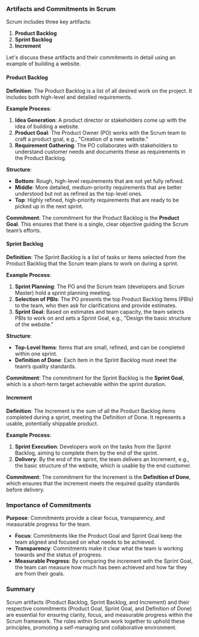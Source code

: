 ### Artifacts and Commitments in Scrum

Scrum includes three key artifacts:

1. **Product Backlog**
2. **Sprint Backlog**
3. **Increment**

Let's discuss these artifacts and their commitments in detail using an example of building a website.

#### Product Backlog

**Definition**: The Product Backlog is a list of all desired work on the project. It includes both high-level and detailed requirements.

**Example Process**:
1. **Idea Generation**: A product director or stakeholders come up with the idea of building a website.
2. **Product Goal**: The Product Owner (PO) works with the Scrum team to craft a product goal, e.g., "Creation of a new website."
3. **Requirement Gathering**: The PO collaborates with stakeholders to understand customer needs and documents these as requirements in the Product Backlog.

**Structure**:
- **Bottom**: Rough, high-level requirements that are not yet fully refined.
- **Middle**: More detailed, medium-priority requirements that are better understood but not as refined as the top-level ones.
- **Top**: Highly refined, high-priority requirements that are ready to be picked up in the next sprint.

**Commitment**: The commitment for the Product Backlog is the **Product Goal**. This ensures that there is a single, clear objective guiding the Scrum team’s efforts.

#### Sprint Backlog

**Definition**: The Sprint Backlog is a list of tasks or items selected from the Product Backlog that the Scrum team plans to work on during a sprint.

**Example Process**:
1. **Sprint Planning**: The PO and the Scrum team (developers and Scrum Master) hold a sprint planning meeting.
2. **Selection of PBIs**: The PO presents the top Product Backlog Items (PBIs) to the team, who then ask for clarifications and provide estimates.
3. **Sprint Goal**: Based on estimates and team capacity, the team selects PBIs to work on and sets a Sprint Goal, e.g., "Design the basic structure of the website."

**Structure**:
- **Top-Level Items**: Items that are small, refined, and can be completed within one sprint.
- **Definition of Done**: Each item in the Sprint Backlog must meet the team’s quality standards.

**Commitment**: The commitment for the Sprint Backlog is the **Sprint Goal**, which is a short-term target achievable within the sprint duration.

#### Increment

**Definition**: The Increment is the sum of all the Product Backlog items completed during a sprint, meeting the Definition of Done. It represents a usable, potentially shippable product.

**Example Process**:
1. **Sprint Execution**: Developers work on the tasks from the Sprint Backlog, aiming to complete them by the end of the sprint.
2. **Delivery**: By the end of the sprint, the team delivers an Increment, e.g., the basic structure of the website, which is usable by the end customer.

**Commitment**: The commitment for the Increment is the **Definition of Done**, which ensures that the increment meets the required quality standards before delivery.

### Importance of Commitments

**Purpose**: Commitments provide a clear focus, transparency, and measurable progress for the team.

- **Focus**: Commitments like the Product Goal and Sprint Goal keep the team aligned and focused on what needs to be achieved.
- **Transparency**: Commitments make it clear what the team is working towards and the status of progress.
- **Measurable Progress**: By comparing the increment with the Sprint Goal, the team can measure how much has been achieved and how far they are from their goals.


### Summary

Scrum artifacts (Product Backlog, Sprint Backlog, and Increment) and their respective commitments (Product Goal, Sprint Goal, and Definition of Done) are essential for ensuring clarity, focus, and measurable progress within the Scrum framework. The roles within Scrum work together to uphold these principles, promoting a self-managing and collaborative environment.
